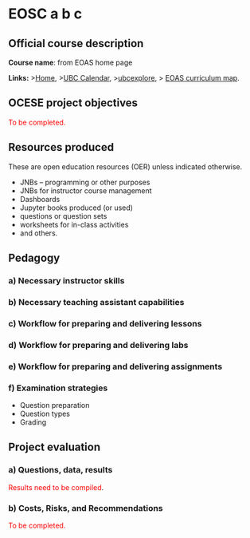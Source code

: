 # EOSC a b c

## Official course description

**Course name**: from EOAS home page

**Links:**
\>[Home](https://www.eoas.ubc.ca/academics/courses/eosc325),
\>[UBC Calendar](https://courses.students.ubc.ca/cs/courseschedule?pname=subjarea&tname=subj-course&dept=EOSC&course=325),
\>[ubcexplore](https://ubcexplorer.io/course/EOSC/325),
\> [EOAS curriculum map](https://www.eoas.ubc.ca/~quest/eoas-only.html).

## OCESE project objectives

<span style="color:red">To be completed.</span>

## Resources produced

These are open education resources (OER) unless indicated otherwise.

* JNBs – programming or other purposes
* JNBs for instructor course management
* Dashboards
* Jupyter books produced (or used)
* questions or question sets 
* worksheets for in-class activities
* and others.

## Pedagogy

### a) Necessary instructor skills

### b) Necessary teaching assistant capabilities

### c) Workflow for preparing and delivering lessons

### d) Workflow for preparing and delivering labs

### e) Workflow for preparing and delivering assignments

### f) Examination strategies

* Question preparation
* Question types
* Grading

## Project evaluation

### a) Questions, data, results

<span style="color:red">Results need to be compiled</span>.

### b) Costs, Risks, and Recommendations

<span style="color:red">To be completed.</span>
